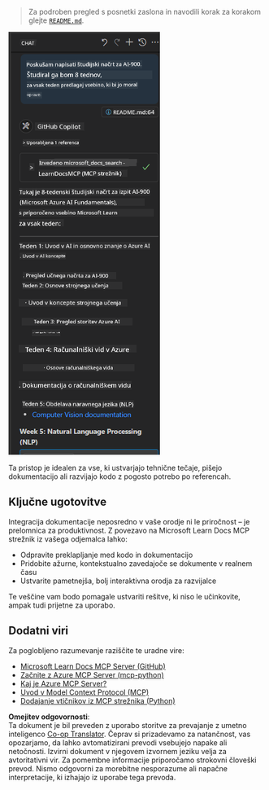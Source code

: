 <!--
CO_OP_TRANSLATOR_METADATA:
{
  "original_hash": "4319d291c9d124ecafea52b3d04bfa0e",
  "translation_date": "2025-06-23T11:19:54+00:00",
  "source_file": "09-CaseStudy/docs-mcp/README.md",
  "language_code": "sl"
}
-->
> Za podroben pregled s posnetki zaslona in navodili korak za korakom glejte [`README.md`](./solution/scenario3/README.md).

![Pregled scenarija 3](../../../../translated_images/step4-prompt-chat.12187bb001605efc5077992b621f0fcd1df12023c5dce0464f8eb8f3d595218f.sl.png)

Ta pristop je idealen za vse, ki ustvarjajo tehnične tečaje, pišejo dokumentacijo ali razvijajo kodo z pogosto potrebo po referencah.

## Ključne ugotovitve

Integracija dokumentacije neposredno v vaše orodje ni le priročnost – je prelomnica za produktivnost. Z povezavo na Microsoft Learn Docs MCP strežnik iz vašega odjemalca lahko:

- Odpravite preklapljanje med kodo in dokumentacijo
- Pridobite ažurne, kontekstualno zavedajoče se dokumente v realnem času
- Ustvarite pametnejša, bolj interaktivna orodja za razvijalce

Te veščine vam bodo pomagale ustvariti rešitve, ki niso le učinkovite, ampak tudi prijetne za uporabo.

## Dodatni viri

Za poglobljeno razumevanje raziščite te uradne vire:

- [Microsoft Learn Docs MCP Server (GitHub)](https://github.com/MicrosoftDocs/mcp)
- [Začnite z Azure MCP Server (mcp-python)](https://learn.microsoft.com/en-us/azure/developer/azure-mcp-server/get-started#create-the-python-app)
- [Kaj je Azure MCP Server?](https://learn.microsoft.com/en-us/azure/developer/azure-mcp-server/)
- [Uvod v Model Context Protocol (MCP)](https://modelcontextprotocol.io/introduction)
- [Dodajanje vtičnikov iz MCP strežnika (Python)](https://learn.microsoft.com/en-us/semantic-kernel/concepts/plugins/adding-mcp-plugins)

**Omejitev odgovornosti**:  
Ta dokument je bil preveden z uporabo storitve za prevajanje z umetno inteligenco [Co-op Translator](https://github.com/Azure/co-op-translator). Čeprav si prizadevamo za natančnost, vas opozarjamo, da lahko avtomatizirani prevodi vsebujejo napake ali netočnosti. Izvirni dokument v njegovem izvor­nem jeziku velja za avtoritativni vir. Za pomembne informacije priporočamo strokovni človeški prevod. Nismo odgovorni za morebitne nesporazume ali napačne interpretacije, ki izhajajo iz uporabe tega prevoda.